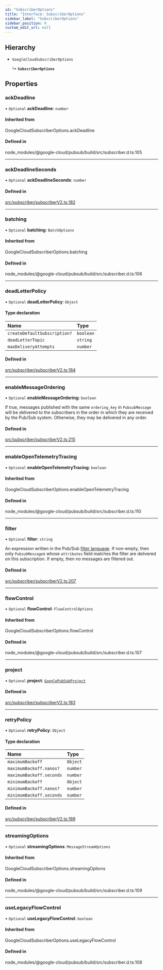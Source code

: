 ```yaml
---
id: "SubscriberOptions"
title: "Interface: SubscriberOptions"
sidebar_label: "SubscriberOptions"
sidebar_position: 0
custom_edit_url: null
---
```


## Hierarchy

- `GoogleCloudSubscriberOptions`

  ↳ **`SubscriberOptions`**

## Properties

### ackDeadline

• `Optional` **ackDeadline**: `number`

#### Inherited from

GoogleCloudSubscriberOptions.ackDeadline

#### Defined in

node_modules/@google-cloud/pubsub/build/src/subscriber.d.ts:105

___

### ackDeadlineSeconds

• `Optional` **ackDeadlineSeconds**: `number`

#### Defined in

[src/subscriber/subscriberV2.ts:182](https://github.com/deliveryhero/hfc-pubsub/blob/385de46/src/subscriber/subscriberV2.ts#L182)

___

### batching

• `Optional` **batching**: `BatchOptions`

#### Inherited from

GoogleCloudSubscriberOptions.batching

#### Defined in

node_modules/@google-cloud/pubsub/build/src/subscriber.d.ts:106

___

### deadLetterPolicy

• `Optional` **deadLetterPolicy**: `Object`

#### Type declaration

| Name | Type |
| :------ | :------ |
| `createDefaultSubscription?` | `boolean` |
| `deadLetterTopic` | `string` |
| `maxDeliveryAttempts` | `number` |

#### Defined in

[src/subscriber/subscriberV2.ts:184](https://github.com/deliveryhero/hfc-pubsub/blob/385de46/src/subscriber/subscriberV2.ts#L184)

___

### enableMessageOrdering

• `Optional` **enableMessageOrdering**: `boolean`

  If true, messages published with the same `ordering_key` in `PubsubMessage`
  will be delivered to the subscribers in the order in which they
  are received by the Pub/Sub system. Otherwise, they may be delivered in
  any order.

#### Defined in

[src/subscriber/subscriberV2.ts:215](https://github.com/deliveryhero/hfc-pubsub/blob/385de46/src/subscriber/subscriberV2.ts#L215)

___

### enableOpenTelemetryTracing

• `Optional` **enableOpenTelemetryTracing**: `boolean`

#### Inherited from

GoogleCloudSubscriberOptions.enableOpenTelemetryTracing

#### Defined in

node_modules/@google-cloud/pubsub/build/src/subscriber.d.ts:110

___

### filter

• `Optional` **filter**: `string`

  An expression written in the Pub/Sub [filter
  language](https://cloud.google.com/pubsub/docs/filtering). If non-empty,
  then only `PubsubMessage`s whose `attributes` field matches the filter are
  delivered on this subscription. If empty, then no messages are filtered
  out.

#### Defined in

[src/subscriber/subscriberV2.ts:207](https://github.com/deliveryhero/hfc-pubsub/blob/385de46/src/subscriber/subscriberV2.ts#L207)

___

### flowControl

• `Optional` **flowControl**: `FlowControlOptions`

#### Inherited from

GoogleCloudSubscriberOptions.flowControl

#### Defined in

node_modules/@google-cloud/pubsub/build/src/subscriber.d.ts:107

___

### project

• `Optional` **project**: [`GooglePubSubProject`](Interfaces.GooglePubSubProject)

#### Defined in

[src/subscriber/subscriberV2.ts:183](https://github.com/deliveryhero/hfc-pubsub/blob/385de46/src/subscriber/subscriberV2.ts#L183)

___

### retryPolicy

• `Optional` **retryPolicy**: `Object`

#### Type declaration

| Name | Type |
| :------ | :------ |
| `maximumBackoff` | `Object` |
| `maximumBackoff.nanos?` | `number` |
| `maximumBackoff.seconds` | `number` |
| `minimumBackoff` | `Object` |
| `minimumBackoff.nanos?` | `number` |
| `minimumBackoff.seconds` | `number` |

#### Defined in

[src/subscriber/subscriberV2.ts:189](https://github.com/deliveryhero/hfc-pubsub/blob/385de46/src/subscriber/subscriberV2.ts#L189)

___

### streamingOptions

• `Optional` **streamingOptions**: `MessageStreamOptions`

#### Inherited from

GoogleCloudSubscriberOptions.streamingOptions

#### Defined in

node_modules/@google-cloud/pubsub/build/src/subscriber.d.ts:109

___

### useLegacyFlowControl

• `Optional` **useLegacyFlowControl**: `boolean`

#### Inherited from

GoogleCloudSubscriberOptions.useLegacyFlowControl

#### Defined in

node_modules/@google-cloud/pubsub/build/src/subscriber.d.ts:108
